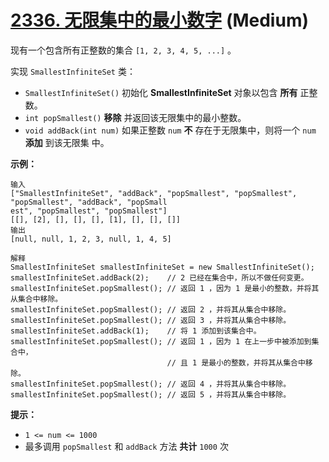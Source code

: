 # [2336. 无限集中的最小数字][link] (Medium)

[link]: https://leetcode.cn/problems/smallest-number-in-infinite-set/

现有一个包含所有正整数的集合 `[1, 2, 3, 4, 5, ...]` 。

实现 `SmallestInfiniteSet` 类：

- `SmallestInfiniteSet()` 初始化 **SmallestInfiniteSet** 对象以包含 **所有** 正整数。
- `int popSmallest()` **移除** 并返回该无限集中的最小整数。
- `void addBack(int num)` 如果正整数 `num` **不** 存在于无限集中，则将一个 `num` **添加** 到该无限集
中。

**示例：**

```
输入
["SmallestInfiniteSet", "addBack", "popSmallest", "popSmallest", "popSmallest", "addBack", "popSmall
est", "popSmallest", "popSmallest"]
[[], [2], [], [], [], [1], [], [], []]
输出
[null, null, 1, 2, 3, null, 1, 4, 5]

解释
SmallestInfiniteSet smallestInfiniteSet = new SmallestInfiniteSet();
smallestInfiniteSet.addBack(2);    // 2 已经在集合中，所以不做任何变更。
smallestInfiniteSet.popSmallest(); // 返回 1 ，因为 1 是最小的整数，并将其从集合中移除。
smallestInfiniteSet.popSmallest(); // 返回 2 ，并将其从集合中移除。
smallestInfiniteSet.popSmallest(); // 返回 3 ，并将其从集合中移除。
smallestInfiniteSet.addBack(1);    // 将 1 添加到该集合中。
smallestInfiniteSet.popSmallest(); // 返回 1 ，因为 1 在上一步中被添加到集合中，
                                   // 且 1 是最小的整数，并将其从集合中移除。
smallestInfiniteSet.popSmallest(); // 返回 4 ，并将其从集合中移除。
smallestInfiniteSet.popSmallest(); // 返回 5 ，并将其从集合中移除。
```

**提示：**

- `1 <= num <= 1000`
- 最多调用 `popSmallest` 和 `addBack` 方法 **共计** `1000` 次
